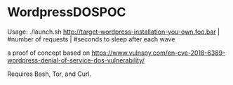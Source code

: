 # WordpressDOSPOC
Usage:
./launch.sh http://target-wordpress-installation-you-own.foo.bar | #number of requests | #seconds to sleep after each wave

a proof of concept based on 
https://www.vulnspy.com/en-cve-2018-6389-wordpress-denial-of-service-dos-vulnerability/

Requires Bash, Tor, and Curl.
